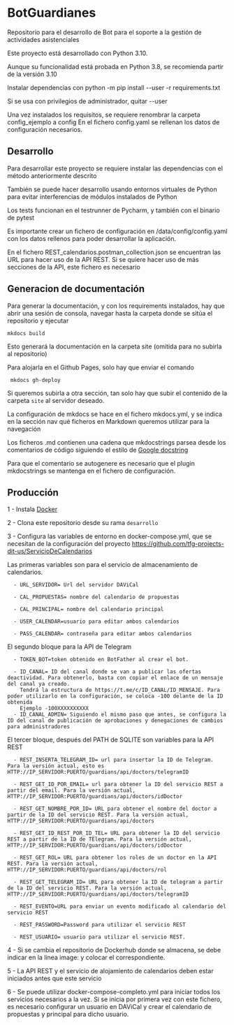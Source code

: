 # BotGuardianes
Repositorio para el desarrollo de Bot para el soporte a la gestión de actividades asistenciales

Este proyecto está desarrollado con Python 3.10.

Aunque su funcionalidad está probada en Python 3.8, se recomienda partir de la versión 3.10


Instalar dependencias con python -m pip install --user -r requirements.txt

Si se usa con privilegios de administrador, quitar --user

Una vez instalados los requisitos, se requiere renombrar la carpeta config_ejemplo a config
En el fichero config.yaml se rellenan los datos de configuración necesarios.

## Desarrollo

Para desarrollar este proyecto se requiere instalar las dependencias con el método anteriormente descrito

También se puede hacer desarrollo usando entornos virtuales de Python para evitar interferencias
de módulos instalados de Python

Los tests funcionan en el testrunner de Pycharm, y también con el binario de pytest

Es importante crear un fichero de configuración en /data/config/config.yaml 
con los datos rellenos para poder desarrollar la aplicación.

En el fichero REST_calendarios.postman_collection.json se encuentran las URL para hacer uso de la API REST. 
Si se quiere hacer uso de más secciones de la API, este fichero es necesario
## Generacion de documentación

Para generar la documentación, y con los requirements instalados, hay que abrir una sesión de consola,
navegar hasta la carpeta donde se sitúa el repositorio y ejecutar

``mkdocs build``

Esto generará la documentación en la carpeta site (omitida para no subirla al repositorio)

Para alojarla en el Github Pages, solo hay que enviar el comando

`` mkdocs gh-deploy``

Si queremos subirla a otra sección, tan solo hay que subir el contenido de la carpeta ``site`` al servidor deseado.

La configuración de mkdocs se hace en el fichero mkdocs.yml, y se indica en la sección nav qué ficheros en Markdown queremos utilizar para la navegación

Los ficheros .md contienen una cadena que mkdocstrings parsea desde los comentarios de código siguiendo el estilo de
[Google docstring](https://google.github.io/styleguide/pyguide.html#s3.8-comments-and-docstrings)

Para que el comentario se autogenere es necesario que el plugin mkdocstrings se mantenga en el fichero de configuración.


## Producción

1 - Instala [Docker](https://docs.docker.com/engine/install/#server)

2 - Clona este repositorio desde su rama ``desarrollo``

3 - Configura las variables de entorno en docker-compose.yml, que se necesitan de la configuración del proyecto https://github.com/tfg-projects-dit-us/ServicioDeCalendarios

Las primeras variables son para el servicio de almacenamiento de calendarios.

      - URL_SERVIDOR= Url del servidor DAViCal

      - CAL_PROPUESTAS= nombre del calendario de propuestas

      - CAL_PRINCIPAL= nombre del calendario principal

      - USER_CALENDAR=usuario para editar ambos calendarios

      - PASS_CALENDAR= contraseña para editar ambos calendarios


El segundo bloque para la API de Telegram

      - TOKEN_BOT=token obtenido en BotFather al crear el bot.

      - ID_CANAL= ID del canal donde se van a publicar las ofertas deactividad. Para obtenerlo, basta con copiar el enlace de un mensaje del canal ya creado.
        Tendrá la estructura de https://t.me/c/ID_CANAL/ID_MENSAJE. Para poder utilizarlo en la configuración, se coloca -100 delante de la ID obtenida
        Ejemplo -100XXXXXXXXXX
      - ID_CANAL_ADMIN= Siguiendo el mismo paso que antes, se configura la ID del canal de publicación de aprobaciones y denegaciones de cambios para administradores

El tercer bloque, después del PATH de SQLITE son variables para la API REST

      - REST_INSERTA_TELEGRAM_ID= url para insertar la ID de Telegram. Para la versión actual, esto es HTTP://IP_SERVIDOR:PUERTO/guardians/api/doctors/telegramID

      - REST_GET_ID_POR_EMAIL= url para obtener la ID del servicio REST a partir del email. Para la versión actual, HTTP://IP_SERVIDOR:PUERTO/guardians/api/doctors/idDoctor

      - REST_GET_NOMBRE_POR_ID= URL para obtener el nombre del doctor a partir de la ID del servicio REST. Para la versión actual, HTTP://IP_SERVIDOR:PUERTO/guardians/api/doctors

      - REST_GET_ID_REST_POR_ID_TEL= URL para obtener la ID del servicio REST a partir de la ID de TElegram. Para la versión actual, HTTP://IP_SERVIDOR:PUERTO/guardians/api/doctors/idDoctor

      - REST_GET_ROL= URL para obtener los roles de un doctor en la API REST. Para la versión actual, HTTP://IP_SERVIDOR:PUERTO/guardians/api/doctors/rol

      - REST_GET_TELEGRAM_ID= URL para obtener la ID de telegram a partir de la ID del servicio REST. Para la versión actual, HTTP://IP_SERVIDOR:PUERTO/guardians/api/doctors/telegramID
    
      - REST_EVENTO=URL para enviar un evento modificado al calendario del servicio REST

      - REST_PASSWORD=Password para utilizar el servicio REST

      - REST_USUARIO= usuario para utilizar el servicio REST.

4 - Si se cambia el repositorio de Dockerhub donde se almacena, se debe indicar en la línea image: y colocar el correspondiente.

5 - La API REST y el servicio de alojamiento de calendarios deben estar iniciados antes que este servicio

6 - Se puede utilizar docker-compose-completo.yml para iniciar todos los servicios necesarios a la vez. 
Si se inicia por primera vez con este fichero, es necesario configurar un usuario en DAViCal y crear el calendario de propuestas y principal para dicho usuario.

